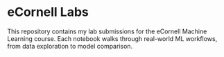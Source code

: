 # eCornell Labs
This repository contains my lab submissions for the eCornell Machine Learning course. Each notebook walks through real-world ML workflows, from data exploration to model comparison.
